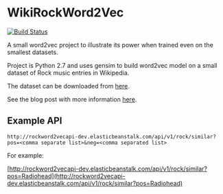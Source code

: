 # WikiRockWord2Vec
[![Build Status](https://travis-ci.org/aliostad/WikiRockWord2Vec.svg?branch=master)](https://travis-ci.org/aliostad/WikiRockWord2Vec)

A small word2vec project to illustrate its power when trained even on the smallest datasets.

Project is Python 2.7 and uses gensim to build word2vec model on a small dataset of Rock music entries in Wikipedia.

The dataset can be downloaded from [here](https://drive.google.com/file/d/0By4PF7Jis9FzTTFpS1VVVzB4NFk/view?usp=sharing).

See the blog post with more information [here](http://byterot.blogspot.co.uk/2015/07/daft-punk-tool-muse-word2vec-model-trained-36K-rock-music-corpus-wiki-NLP-gensim.html).

## Example API
```
http://rockword2vecapi-dev.elasticbeanstalk.com/api/v1/rock/similar?pos=<comma separate list>&neg=<comma separated list>
```
For example:


[http://rockword2vecapi-dev.elasticbeanstalk.com/api/v1/rock/similar?pos=Radiohead](http://rockword2vecapi-dev.elasticbeanstalk.com/api/v1/rock/similar?pos=Radiohead)
